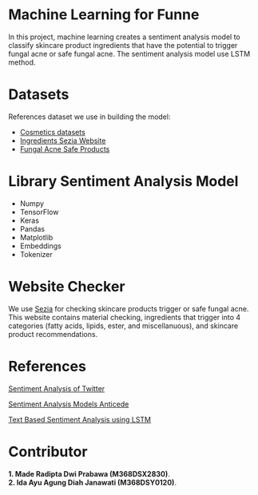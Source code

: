# Machine Learning for Funne

In this project, machine learning creates a sentiment analysis model to classify skincare product ingredients that have the potential to trigger fungal acne or safe fungal acne. The sentiment analysis model use LSTM method.

# Datasets
References dataset we use in building the model:
- [Cosmetics datasets](https://www.kaggle.com/datasets/kingabzpro/cosmetics-datasets)
- [Ingredients Sezia Website](https://www.sezia.co/ingredients)
- [Fungal Acne Safe Products](https://simpleskincarescience.com/fungal-acne-products-malassezia-pityrosporum-folliculitis/)


# Library Sentiment Analysis Model
- Numpy
- TensorFlow
- Keras
- Pandas
- Matplotlib
- Embeddings
- Tokenizer

# Website Checker
We use [Sezia](https://www.sezia.co/) for checking skincare products trigger or safe fungal acne. This website contains material checking, ingredients that trigger into 4 categories (fatty acids, lipids, ester, and miscellanuous), and skincare product recommendations.


# References
[Sentiment Analysis of Twitter](https://github.com/somvirs57/twitter_sentiment_analysis/blob/master/sentiment_analysis_of_twitter_dataset.py) 

[Sentiment Analysis Models Anticede](https://github.com/RashidMaulana/Anticede/blob/main/Machine%20Learning/model/model_anticede.ipynb)

[Text Based Sentiment Analysis using LSTM](https://www.ijert.org/text-based-sentiment-analysis-using-lstm)

# Contributor

**1. Made Radipta Dwi Prabawa (M368DSX2830)**.\
**2. Ida Ayu Agung Diah Janawati (M368DSY0120)**.
